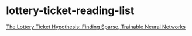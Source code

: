﻿# lottery-ticket-reading-list

[The Lottery Ticket Hypothesis: Finding Sparse, Trainable Neural Networks](https://arxiv.org/abs/1803.03635)
